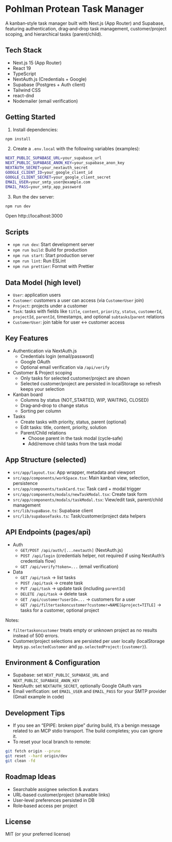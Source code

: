 # Pohlman Protean Task Manager

A kanban‑style task manager built with Next.js (App Router) and Supabase, featuring authentication, drag‑and‑drop task management, customer/project scoping, and hierarchical tasks (parent/child).

## Tech Stack
- Next.js 15 (App Router)
- React 19
- TypeScript
- NextAuth.js (Credentials + Google)
- Supabase (Postgres + Auth client)
- Tailwind CSS
- react-dnd
- Nodemailer (email verification)

## Getting Started
1. Install dependencies:
```bash
npm install
```

2. Create a `.env.local` with the following variables (examples):
```bash
NEXT_PUBLIC_SUPABASE_URL=your_supabase_url
NEXT_PUBLIC_SUPABASE_ANON_KEY=your_supabase_anon_key
NEXTAUTH_SECRET=your_nextauth_secret
GOOGLE_CLIENT_ID=your_google_client_id
GOOGLE_CLIENT_SECRET=your_google_client_secret
EMAIL_USER=your_smtp_user@example.com
EMAIL_PASS=your_smtp_app_password
```

3. Run the dev server:
```bash
npm run dev
```
Open http://localhost:3000

## Scripts
- `npm run dev`: Start development server
- `npm run build`: Build for production
- `npm run start`: Start production server
- `npm run lint`: Run ESLint
- `npm run prettier`: Format with Prettier

## Data Model (high level)
- `User`: application users
- `Customer`: customers a user can access (via `CustomerUser` join)
- `Project`: projects under a customer
- `Task`: tasks with fields like `title`, `content`, `priority`, `status`, `customerId`, `projectId`, `parentId`, timestamps, and optional `subtasks`/`parent` relations
- `CustomerUser`: join table for user ↔ customer access

## Key Features
- Authentication via NextAuth.js
  - Credentials login (email/password)
  - Google OAuth
  - Optional email verification via `/api/verify`
- Customer & Project scoping
  - Only tasks for selected customer/project are shown
  - Selected customer/project are persisted in localStorage so refresh keeps your selection
- Kanban board
  - Columns by status (NOT_STARTED, WIP, WAITING, CLOSED)
  - Drag‑and‑drop to change status
  - Sorting per column
- Tasks
  - Create tasks with priority, status, parent (optional)
  - Edit tasks: title, content, priority, solution
  - Parent/Child relations
    - Choose parent in the task modal (cycle‑safe)
    - Add/remove child tasks from the task modal

## App Structure (selected)
- `src/app/layout.tsx`: App wrapper, metadata and viewport
- `src/app/components/workSpace.tsx`: Main kanban view, selection, persistence
- `src/app/components/taskCard.tsx`: Task card + modal trigger
- `src/app/components/modals/newTaskModal.tsx`: Create task form
- `src/app/components/modals/taskModal.tsx`: View/edit task, parent/child management
- `src/lib/supaBase.ts`: Supabase client
- `src/lib/supabaseTasks.ts`: Task/customer/project data helpers

## API Endpoints (pages/api)
- Auth
  - `GET/POST /api/auth/[...nextauth]` (NextAuth.js)
  - `POST /api/login` (credentials helper, not required if using NextAuth’s credentials flow)
  - `GET /api/verify?token=...` (email verification)
- Data
  - `GET /api/task` → list tasks
  - `POST /api/task` → create task
  - `PUT /api/task` → update task (including `parentId`)
  - `DELETE /api/task` → delete task
  - `GET /api/customer?userId=...` → customers for a user
  - `GET /api/filtertaskoncustomer?customer=NAME[&project=TITLE]` → tasks for a customer, optional project

Notes:
- `filtertaskoncustomer` treats empty or unknown project as no results instead of 500 errors.
- Customer/project selections are persisted per user locally (localStorage keys `pp.selectedCustomer` and `pp.selectedProject:{customer}`).

## Environment & Configuration
- Supabase: set `NEXT_PUBLIC_SUPABASE_URL` and `NEXT_PUBLIC_SUPABASE_ANON_KEY`
- NextAuth: set `NEXTAUTH_SECRET`, optionally Google OAuth vars
- Email verification: set `EMAIL_USER` and `EMAIL_PASS` for your SMTP provider (Gmail example in code)

## Development Tips
- If you see an “EPIPE: broken pipe” during build, it’s a benign message related to an MCP stdio transport. The build completes; you can ignore it.
- To reset your local branch to remote:
```bash
git fetch origin --prune
git reset --hard origin/dev
git clean -fd
```

## Roadmap Ideas
- Searchable assignee selection & avatars
- URL‑based customer/project (shareable links)
- User‑level preferences persisted in DB
- Role‑based access per project

## License
MIT (or your preferred license)
